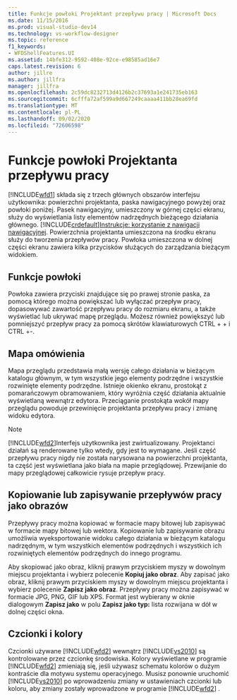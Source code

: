 ```yaml
---
title: Funkcje powłoki Projektant przepływu pracy | Microsoft Docs
ms.date: 11/15/2016
ms.prod: visual-studio-dev14
ms.technology: vs-workflow-designer
ms.topic: reference
f1_keywords:
- WFDShellFeatures.UI
ms.assetid: 14bfe312-9592-408e-92ce-e98585ad16e7
caps.latest.revision: 6
author: jillre
ms.author: jillfra
manager: jillfra
ms.openlocfilehash: 2c59dc8232713d4126b2c37693a1e241735eb163
ms.sourcegitcommit: 6cfffa72af599a9d667249caaaa411bb28ea69fd
ms.translationtype: MT
ms.contentlocale: pl-PL
ms.lasthandoff: 09/02/2020
ms.locfileid: "72606598"
---
```

# <a name="workflow-designer-shell-features"></a>Funkcje powłoki Projektanta przepływu pracy
[!INCLUDE[wfd1](../includes/wfd1-md.md)] składa się z trzech głównych obszarów interfejsu użytkownika: powierzchni projektanta, paska nawigacyjnego powyżej oraz powłoki poniżej. Pasek nawigacyjny, umieszczony w górnej części ekranu, służy do wyświetlania listy elementów nadrzędnych bieżącego działania głównego. [!INCLUDE[crdefault](../includes/crdefault-md.md)][Instrukcje: korzystanie z nawigacji nawigacyjnej](../workflow-designer/how-to-use-breadcrumb-navigation.md). Powierzchnia projektanta umieszczona na środku ekranu służy do tworzenia przepływów pracy. Powłoka umieszczona w dolnej części ekranu zawiera kilka przycisków służących do zarządzania bieżącym widokiem.

## <a name="shell-features"></a>Funkcje powłoki
 Powłoka zawiera przyciski znajdujące się po prawej stronie paska, za pomocą którego można powiększać lub wyłączać przepływ pracy, dopasowywać zawartość przepływu pracy do rozmiaru ekranu, a także wyświetlać lub ukrywać mapę przeglądu. Możesz również powiększyć lub pomniejszyć przepływ pracy za pomocą skrótów klawiaturowych CTRL + + i CTRL +-.

## <a name="overview-map"></a>Mapa omówienia
 Mapa przeglądu przedstawia małą wersję całego działania w bieżącym katalogu głównym, w tym wszystkie jego elementy podrzędne i wszystkie rozwinięte elementy podrzędne. Istnieje okienko ekranu, prostokąt z pomarańczowym obramowaniem, który wyróżnia część działania aktualnie wyświetlaną wewnątrz edytora. Przeciąganie prostokąta wokół mapy przeglądu powoduje przewinięcie projektanta przepływu pracy i zmianę widoku edytora.

> [!NOTE]
> [!INCLUDE[wfd2](../includes/wfd2-md.md)]Interfejs użytkownika jest zwirtualizowany. Projektanci działań są renderowane tylko wtedy, gdy jest to wymagane. Jeśli część przepływu pracy nigdy nie została narysowana na powierzchni projektanta, ta część jest wyświetlana jako biała na mapie przeglądowej. Przewijanie do mapy przeglądowej całkowicie rysuje przepływ pracy.

## <a name="copying-or-saving-workflows-as-images"></a>Kopiowanie lub zapisywanie przepływów pracy jako obrazów
 Przepływy pracy można kopiować w formacie mapy bitowej lub zapisywać w formacie mapy bitowej lub wektora. Kopiowanie lub zapisywanie obrazu umożliwia wyeksportowanie widoku całego działania w bieżącym katalogu nadrzędnym, w tym wszystkich elementów podrzędnych i wszystkich ich rozwiniętych elementów podrzędnych do innego programu.

 Aby skopiować jako obraz, kliknij prawym przyciskiem myszy w dowolnym miejscu projektanta i wybierz polecenie **Kopiuj jako obraz**. Aby zapisać jako obraz, kliknij prawym przyciskiem myszy w dowolnym miejscu projektanta i wybierz polecenie **Zapisz jako obraz**. Przepływy pracy można zapisywać w formacie JPG, PNG, GIF lub XPS. Format jest wybierany w oknie dialogowym **Zapisz jako** w polu **Zapisz jako typ:** lista rozwijana w dół w dolnej części okna.

## <a name="fonts-and-colors"></a>Czcionki i kolory
 Czcionki używane [!INCLUDE[wfd2](../includes/wfd2-md.md)] wewnątrz [!INCLUDE[vs2010](../includes/vs2010-md.md)] są kontrolowane przez czcionkę środowiska. Kolory wyświetlane w programie [!INCLUDE[wfd2](../includes/wfd2-md.md)] zmieniają się, jeśli używasz schematu kolorów o dużym kontraście dla motywu systemu operacyjnego. Musisz ponownie uruchomić [!INCLUDE[vs2010](../includes/vs2010-md.md)] po wprowadzeniu zmiany w ustawieniach czcionki lub koloru, aby zmiany zostały wprowadzone w programie [!INCLUDE[wfd2](../includes/wfd2-md.md)] .